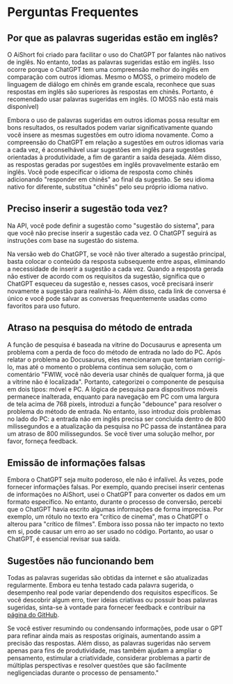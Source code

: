 # Perguntas Frequentes

## Por que as palavras sugeridas estão em inglês?

O AiShort foi criado para facilitar o uso do ChatGPT por falantes não nativos de inglês. No entanto, todas as palavras sugeridas estão em inglês. Isso ocorre porque o ChatGPT tem uma compreensão melhor do inglês em comparação com outros idiomas. Mesmo o MOSS, o primeiro modelo de linguagem de diálogo em chinês em grande escala, reconhece que suas respostas em inglês são superiores às respostas em chinês. Portanto, é recomendado usar palavras sugeridas em inglês. (O MOSS não está mais disponível)

Embora o uso de palavras sugeridas em outros idiomas possa resultar em bons resultados, os resultados podem variar significativamente quando você insere as mesmas sugestões em outro idioma novamente. Como a compreensão do ChatGPT em relação a sugestões em outros idiomas varia a cada vez, é aconselhável usar sugestões em inglês para sugestões orientadas à produtividade, a fim de garantir a saída desejada. Além disso, as respostas geradas por sugestões em inglês provavelmente estarão em inglês. Você pode especificar o idioma de resposta como chinês adicionando "responder em chinês" ao final da sugestão. Se seu idioma nativo for diferente, substitua "chinês" pelo seu próprio idioma nativo.

## Preciso inserir a sugestão toda vez?

Na API, você pode definir a sugestão como "sugestão do sistema", para que você não precise inserir a sugestão cada vez. O ChatGPT seguirá as instruções com base na sugestão do sistema.

Na versão web do ChatGPT, se você não tiver alterado a sugestão principal, basta colocar o conteúdo da resposta subsequente entre aspas, eliminando a necessidade de inserir a sugestão a cada vez. Quando a resposta gerada não estiver de acordo com os requisitos da sugestão, significa que o ChatGPT esqueceu da sugestão e, nesses casos, você precisará inserir novamente a sugestão para realinhá-lo. Além disso, cada link de conversa é único e você pode salvar as conversas frequentemente usadas como favoritos para uso futuro.

## Atraso na pesquisa do método de entrada

A função de pesquisa é baseada na vitrine do Docusaurus e apresenta um problema com a perda de foco do método de entrada no lado do PC. Após relatar o problema ao Docusaurus, eles mencionaram que tentariam corrigi-lo, mas até o momento o problema continua sem solução, com o comentário "FWIW, você não deveria usar chinês de qualquer forma, já que a vitrine não é localizada". Portanto, categorizei o componente de pesquisa em dois tipos: móvel e PC. A lógica de pesquisa para dispositivos móveis permanece inalterada, enquanto para navegação em PC com uma largura de tela acima de 768 pixels, introduzi a função "debounce" para resolver o problema do método de entrada. No entanto, isso introduz dois problemas no lado do PC: a entrada não em inglês precisa ser concluída dentro de 800 milissegundos e a atualização da pesquisa no PC passa de instantânea para um atraso de 800 milissegundos. Se você tiver uma solução melhor, por favor, forneça feedback.

## Emissão de informações falsas

Embora o ChatGPT seja muito poderoso, ele não é infalível. Às vezes, pode fornecer informações falsas. Por exemplo, quando precisei inserir centenas de informações no AiShort, usei o ChatGPT para converter os dados em um formato específico. No entanto, durante o processo de conversão, percebi que o ChatGPT havia escrito algumas informações de forma imprecisa. Por exemplo, um rótulo no texto era "crítico de cinema", mas o ChatGPT o alterou para "crítico de filmes". Embora isso possa não ter impacto no texto em si, pode causar um erro ao ser usado no código. Portanto, ao usar o ChatGPT, é essencial revisar sua saída.

## Sugestões não funcionando bem

Todas as palavras sugeridas são obtidas da internet e são atualizadas regularmente. Embora eu tenha testado cada palavra sugerida, o desempenho real pode variar dependendo dos requisitos específicos. Se você descobrir algum erro, tiver ideias criativas ou possuir boas palavras sugeridas, sinta-se à vontade para fornecer feedback e contribuir na [página do GitHub](https://github.com/allentofight/ChatGPT-Shortcut/discussions/11).

Se você estiver resumindo ou condensando informações, pode usar o GPT para refinar ainda mais as respostas originais, aumentando assim a precisão das respostas. Além disso, as palavras sugeridas não servem apenas para fins de produtividade, mas também ajudam a ampliar o pensamento, estimular a criatividade, considerar problemas a partir de múltiplas perspectivas e resolver questões que são facilmente negligenciadas durante o processo de pensamento."
